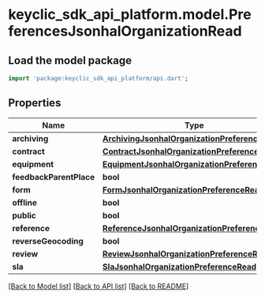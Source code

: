 # keyclic_sdk_api_platform.model.PreferencesJsonhalOrganizationRead

## Load the model package
```dart
import 'package:keyclic_sdk_api_platform/api.dart';
```

## Properties
Name | Type | Description | Notes
------------ | ------------- | ------------- | -------------
**archiving** | [**ArchivingJsonhalOrganizationPreferenceRead**](ArchivingJsonhalOrganizationPreferenceRead.md) |  | [optional] 
**contract** | [**ContractJsonhalOrganizationPreferenceRead**](ContractJsonhalOrganizationPreferenceRead.md) |  | [optional] 
**equipment** | [**EquipmentJsonhalOrganizationPreferenceRead**](EquipmentJsonhalOrganizationPreferenceRead.md) |  | [optional] 
**feedbackParentPlace** | **bool** |  | [optional] 
**form** | [**FormJsonhalOrganizationPreferenceRead**](FormJsonhalOrganizationPreferenceRead.md) |  | [optional] 
**offline** | **bool** |  | [optional] 
**public** | **bool** |  | [optional] 
**reference** | [**ReferenceJsonhalOrganizationPreferenceRead**](ReferenceJsonhalOrganizationPreferenceRead.md) |  | [optional] 
**reverseGeocoding** | **bool** |  | [optional] 
**review** | [**ReviewJsonhalOrganizationPreferenceRead**](ReviewJsonhalOrganizationPreferenceRead.md) |  | [optional] 
**sla** | [**SlaJsonhalOrganizationPreferenceRead**](SlaJsonhalOrganizationPreferenceRead.md) |  | [optional] 

[[Back to Model list]](../README.md#documentation-for-models) [[Back to API list]](../README.md#documentation-for-api-endpoints) [[Back to README]](../README.md)


